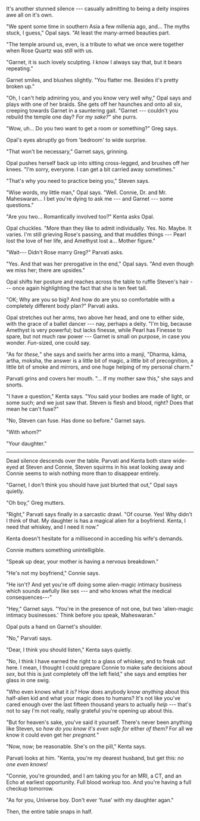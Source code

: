It's another stunned silence --- casually admitting to being
a deity inspires awe all on it's own.

"We spent some time in southern Asia a few millenia ago, and...
The myths stuck, I guess," Opal says. "At least the many-armed
beauties part.

"The temple around us, even, is a tribute to what we once were
together when Rose Quartz was still with us.

"Garnet, it is such lovely sculpting. I know I always say
that, but it bears repeating."

Garnet smiles, and blushes slightly. "You flatter me. Besides
it's pretty broken up."

"Oh, I can't help admiring you, and you know very well why," Opal says
and plays with one of her braids. She gets off her haunches and onto all
six, creeping towards Garnet in a sauntering gait. "Garnet --- couldn't you
rebuild the temple one day? *For my sake?*" she purrs.

"Wow, uh... Do you two want to get a room or something?" Greg says.

Opal's eyes abruptly go from 'bedroom' to wide surprise.

"That won't be necessary," Garnet says, grinning.

Opal pushes herself back up into sitting cross-legged, and brushes off her knees.
"I'm sorry, everyone. I can get a bit carried away sometimes."

"That's why you need to practice being you," Steven says.

"Wise words, my little man," Opal says. "Well. Connie, Dr. and Mr. Maheswaran...
I bet you're dying to ask me --- and Garnet --- some questions."

"Are you two... Romantically involved too?" Kenta asks Opal.

Opal chuckles. "More than they like to admit individually.
Yes. No. Maybe. It varies. I'm still grieving Rose's passing, and that muddles
things --- Pearl lost the love of her life, and Amethyst lost a... Mother figure."

"Wait--- Didn't Rose marry Greg?" Parvati asks.

"Yes. And that was her prerogative in the end," Opal says. "And even though
we miss her; there are upsides."

Opal shifts her posture and reaches across the table to ruffle Steven's hair ---
once again highlighting the fact that she is ten feet tall.

"OK; Why are you so big? And how do are you so comfortable with a completely
different body plan?" Parvati asks.

Opal stretches out her arms, two above her head, and one to either side, with
the grace of a ballet dancer --- nay, perhaps a deity. "I'm big, because Amethyst
is very powerful; but lacks finesse, while Pearl has Finesse to spare, but not much
raw power --- Garnet is small on purpose, in case you wonder. *Fun*-sized, one could say.

"As for *these,*" she says and swirls her arms into a manji, "Dharma, kāma, artha, moksha,
the answer is a little bit of magic, a little bit of precognition, a little bit of smoke
and mirrors, and one huge helping of my personal charm."

Parvati grins and covers her mouth. "... If my mother saw this," she says and snorts.

"I have a question," Kenta says. "You said your bodies are made of light, or some such;
and we just saw that. Steven is flesh and blood, right? Does that mean he can't fuse?"

"No, Steven can fuse. Has done so before." Garnet says.

"With whom?"

"Your daughter."

----

Dead silence descends over the table. Parvati and Kenta both stare wide-eyed at
Steven and Connie, Steven squirms in his seat looking away and Connie seems to
wish nothing more than to disappear entirely.

"Garnet, I don't think you should have just blurted that out," Opal says quietly.

"Oh boy," Greg mutters.

"Right," Parvati says finally in a sarcastic drawl. "Of course. Yes! Why didn't I think of that.
My daughter is has a magical alien for a boyfriend. Kenta, I need that whiskey, and I need it
now."

Kenta doesn't hesitate for a millisecond in acceding his wife's demands.

Connie mutters something unintelligible.

"Speak up dear, your mother is having a nervous breakdown."

"He's not my boyfriend," Connie says.

"He isn't? And yet you're off doing some alien-magic intimacy business which sounds
awfully like sex --- and who knows what the medical consequences---"

"Hey," Garnet says. "You're in the presence of not one, but two 'alien-magic intimacy
businesses.' Think before you speak, Maheswaran."

Opal puts a hand on Garnet's shoulder.

"No," Parvati says.

"Dear, I think you should listen," Kenta says quietly.

"No, I think I have earned the right to a glass of whiskey, and to freak out here.
I mean, I thought I could prepare Connie to make safe decisions about *sex*, but
this is just completely off the left field," she says and empties her glass in one swig.

"Who even knows what it *is?* How does anybody know *anything* about this
half-alien kid and what your magic does to humans? It's not like you've cared
enough over the last fifteen thousand years to actually *help* --- that's not to
say I'm not really, really grateful you're opening up about this.

"But for heaven's sake, you've said it yourself. There's never been anything like
Steven, so *how do you know it's even safe for* either *of them?* For all we know it
could even get her *pregnant.*"

"Now, now; be reasonable. She's on the pill," Kenta says.

Parvati looks at him. "Kenta, you're my dearest husband, but get this: *no one even knows!*

"Connie, you're grounded, and I am taking you for an MRI, a CT,
and an Echo at earliest opportunity. Full blood workup too. And you're having a
full checkup tomorrow.

"As for you, Universe boy. Don't ever 'fuse' with my daughter agan."

Then, the entire table snaps in half.
